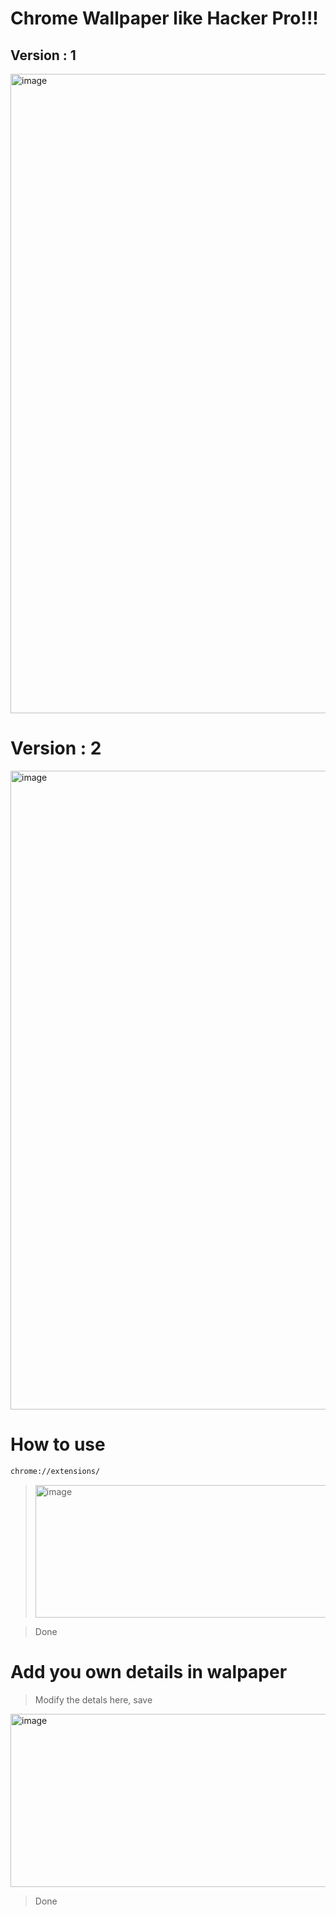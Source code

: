 
# Chrome Wallpaper like Hacker Pro!!!

## Version : 1

<img width="1790" height="1023" alt="image" src="https://github.com/user-attachments/assets/a8cb2a47-df59-4dba-b3a3-03724b4e7e22" />


# Version : 2

<img width="1819" height="1022" alt="image" src="https://github.com/user-attachments/assets/51af7f9a-9b66-458f-ac52-f30dac9caf07" />



# How to use
```bash
chrome://extensions/
```
> <img width="782" height="212" alt="image" src="https://github.com/user-attachments/assets/21e08c64-9a72-4cf4-b471-f627cfbf9920" />

> Done


# Add you own details in walpaper 

> Modify the detals here, save

<img width="733" height="277" alt="image" src="https://github.com/user-attachments/assets/3e7bccea-7812-470f-9333-c587d25c3f28" />

> Done


